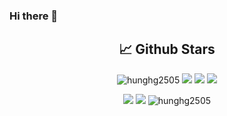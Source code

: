 ### Hi there 👋

<h2 align='center'> 📈 Github Stars </h2>
<p align="center"> <img src="https://komarev.com/ghpvc/?username=hunghg2505&style=flat" alt="hunghg2505" />
  <img src="https://shields.io/github/stars/hunghg2505">
  <img src="https://img.shields.io/github/followers/hunghg2505">
  <img src="https://img.shields.io/static/v1?label=%F0%9F%8C%9F&message=Love%20coding&style=style=flat&color=c80000">
</p>
<div align="center">
 <img src="https://github-readme-stats.vercel.app/api?username=hunghg2505&show_icons=true&border_radius=15"/>
  <img src="https://github-readme-stats.vercel.app/api/top-langs/?username=hunghg2505&border_radius=15&layout=compact&langs_count=6"/>
  <img 
       src="https://github-readme-streak-stats.herokuapp.com/?user=hunghg2505&" 
       alt="hunghg2505" 
  />
</div>
